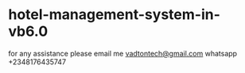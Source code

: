 # hotel-management-system-in-vb6.0

for any assistance please email me vadtontech@gmail.com whatsapp +2348176435747
